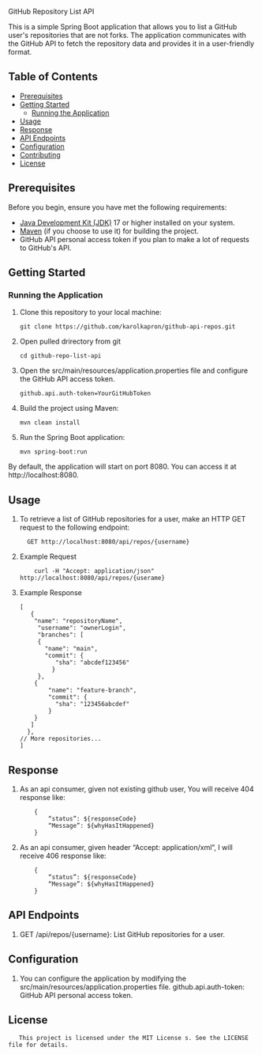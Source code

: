 GitHub Repository List API

This is a simple Spring Boot application that allows you to list a GitHub user's repositories that are not forks. The application communicates with the GitHub API to fetch the repository data and provides it in a user-friendly format.

## Table of Contents
- [Prerequisites](#prerequisites)
- [Getting Started](#getting-started)
    - [Running the Application](#running-the-application)
- [Usage](#usage)
- [Response](#response)
- [API Endpoints](#api-endpoints)
- [Configuration](#configuration)
- [Contributing](#contributing)
- [License](#license)

## Prerequisites

Before you begin, ensure you have met the following requirements:

- [Java Development Kit (JDK)](https://www.oracle.com/java/technologies/javase-downloads.html) 17 or higher installed on your system.
- [Maven](https://maven.apache.org/download.cgi) (if you choose to use it) for building the project.
- GitHub API personal access token if you plan to make a lot of requests to GitHub's API.

## Getting Started

### Running the Application

1. Clone this repository to your local machine:

    ```shell
   git clone https://github.com/karolkapron/github-api-repos.git
2. Open pulled drirectory from git
    ```shell
    cd github-repo-list-api
3. Open the src/main/resources/application.properties file and configure the GitHub API access token.
    ```shell
   github.api.auth-token=YourGitHubToken
4. Build the project using Maven:
    ```shell
   mvn clean install
5. Run the Spring Boot application:
    ```shell
   mvn spring-boot:run
By default, the application will start on port 8080. You can access it at http://localhost:8080.
## Usage
1. To retrieve a list of GitHub repositories for a user, make an HTTP GET request to the following endpoint:
    ```shell
      GET http://localhost:8080/api/repos/{username}
2. Example Request
   ```shell
       curl -H "Accept: application/json" http://localhost:8080/api/repos/{userame}
3. Example Response
   ```shell
   [
      {
       "name": "repositoryName",
        "username": "ownerLogin",
        "branches": [
        {
          "name": "main",
          "commit": {
             "sha": "abcdef123456"
            }
        },
       {
           "name": "feature-branch",
           "commit": {
             "sha": "123456abcdef"
           }
       }
      ]
     },
   // More repositories...
   ]
## Response
1. As an api consumer, given not existing github user, You will receive 404 response like:
    ```shell
        {
            “status”: ${responseCode}
            “Message”: ${whyHasItHappened}
        }
2. As an api consumer, given header “Accept: application/xml”, I will receive 406 response like:
    ```shell
        {
            “status”: ${responseCode}
            “Message”: ${whyHasItHappened}
        }
## API Endpoints
1. GET /api/repos/{username}: List GitHub repositories for a user.

## Configuration
1. You can configure the application by modifying the src/main/resources/application.properties file.
   github.api.auth-token: GitHub API personal access token.

## License
```shell
   This project is licensed under the MIT License s. See the LICENSE file for details.
